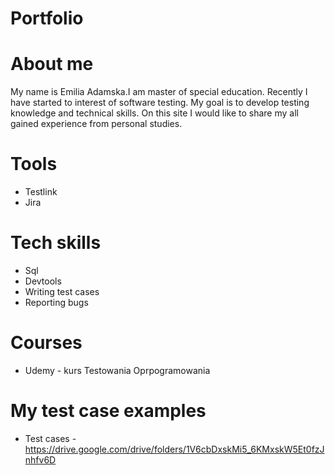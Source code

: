 # Portfolio

# About me 
My name is Emilia Adamska.I am master of special education. Recently I have started to interest of software testing. My goal is to develop testing knowledge and technical skills. On this site I would like to share my all gained experience from personal studies.

# Tools
* Testlink
* Jira

# Tech skills
* Sql
* Devtools
* Writing test cases
* Reporting bugs

# Courses
* Udemy - kurs Testowania Oprpogramowania

# My test case examples
* Test cases - https://drive.google.com/drive/folders/1V6cbDxskMi5_6KMxskW5Et0fzJnhfv6D
